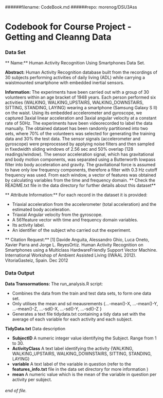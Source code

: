######filename: CodeBook.md
######repo: morenog/DSU3Ass

# Codebook for Course Project - Getting and Cleanng Data

### Data Set
** Name:**
Human Activity Recognition Using Smartphones Data Set.

**Abstract:**
Human Activity Recognition database built from the recordings of 30 subjects performing activities of daily living (ADL) while carrying a waistmounted smartphone with embedded inertial sensors.

**Information:**
The experiments have been carried out with a group of 30 volunteers within an age bracket of 1948
years.  Each person performed six activities (WALKING, WALKING_UPSTAIRS, WALKING_DOWNSTAIRS,
SITTING, STANDING, LAYING) wearing a smartphone (Samsung Galaxy S II) on the waist. Using its
embedded accelerometer and gyroscope, we captured 3axial linear acceleration and 3axial
angular velocity at a constant rate of 50Hz. The experiments have been videorecorded
to label the data manually. The obtained dataset has been randomly partitioned into two sets, where 70% of the volunteers was selected for generating the training data and 30% the test data.
The sensor signals (accelerometer and gyroscope) were preprocessed by applying noise filters and then sampled in fixedwidth sliding windows of 2.56 sec and 50% overlap (128 readings/window). The sensor acceleration signal, which has gravitational and body motion components, was separated using a Butterworth lowpass filter into body acceleration and gravity. The gravitational force is assumed to have only low frequency components, therefore a filter with 0.3 Hz cutoff frequency was used. From each window, a vector of features was obtained by calculating variables from the time and frequency domain.
** Check the README.txt file in the data directory for further details about this dataset**

** Attribute Information:**
For each record in the dataset it is provided:
- Triaxial acceleration from the accelerometer (total acceleration) and the estimated body acceleration.
- Triaxial Angular velocity from the gyroscope.
- A 561feature vector with time and frequency domain variables.
- Its activity label.
- An identifier of the subject who carried out the experiment.

** Citation Request:**
[1] Davide Anguita, Alessandro Ghio, Luca Oneto, Xavier Parra and Jorge L. ReyesOrtiz.
Human Activity Recognition on Smartphones using a Multiclass HardwareFriendly
Support Vector Machine. International Workshop of Ambient Assisted Living (IWAAL 2012). VitoriaGasteiz, Spain. Dec 2012

### Data Output

**Data Transormations:**
The run_analysis.R script:
- Combines the data from the train and test data sets, to form one data set.
- Only utilises the mean and sd meausrements {...-mean()-X, ...-mean()-Y, ...-mean()-Z, ...-sd()-X, ...-sd()-Y, ...-sd()-Z }
- Generates a text file tidydata.txt containing a tidy data set with the average of each variable for each activity and each subject.

**TidyData.txt** Data description
- **SubjectID** A numeric integer value identifying the Subject. Range from 1 to 30.
- **ActivityClass** A text label identifying the activity {WALKING, WALKING_UPSTAIRS, WALKING_DOWNSTAIRS, SITTING, STANDING, LAYING}
- **variable** A text label of the variable in question (refer to the **features_info.txt** file in the data set directory for more information )
- **mean** A numeric value which is the mean of the variable in question per activity per subject.

###### end of file.